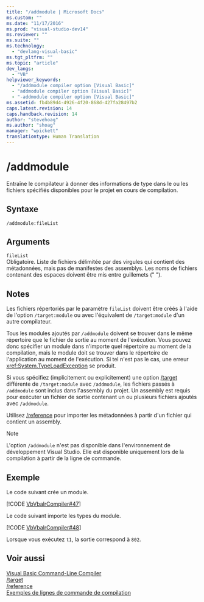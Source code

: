 ```yaml
---
title: "/addmodule | Microsoft Docs"
ms.custom: ""
ms.date: "11/17/2016"
ms.prod: "visual-studio-dev14"
ms.reviewer: ""
ms.suite: ""
ms.technology: 
  - "devlang-visual-basic"
ms.tgt_pltfrm: ""
ms.topic: "article"
dev_langs: 
  - "VB"
helpviewer_keywords: 
  - "/addmodule compiler option [Visual Basic]"
  - "addmodule compiler option [Visual Basic]"
  - "-addmodule compiler option [Visual Basic]"
ms.assetid: fb4b89d4-4926-4f20-868d-427fa28497b2
caps.latest.revision: 14
caps.handback.revision: 14
author: "stevehoag"
ms.author: "shoag"
manager: "wpickett"
translationtype: Human Translation
---
```

# /addmodule
Entraîne le compilateur à donner des informations de type dans le ou les fichiers spécifiés disponibles pour le projet en cours de compilation.  
  
## Syntaxe  
  
```  
/addmodule:fileList  
```  
  
## Arguments  
 `fileList`  
 Obligatoire.  Liste de fichiers délimitée par des virgules qui contient des métadonnées, mais pas de manifestes des assemblys.  Les noms de fichiers contenant des espaces doivent être mis entre guillemets \(" "\).  
  
## Notes  
 Les fichiers répertoriés par le paramètre `fileList` doivent être créés à l'aide de l'option `/target:module` ou avec l'équivalent de `/target:module` d'un autre compilateur.  
  
 Tous les modules ajoutés par `/addmodule` doivent se trouver dans le même répertoire que le fichier de sortie au moment de l'exécution.  Vous pouvez donc spécifier un module dans n'importe quel répertoire au moment de la compilation, mais le module doit se trouver dans le répertoire de l'application au moment de l'exécution.  Si tel n'est pas le cas, une erreur <xref:System.TypeLoadException> se produit.  
  
 Si vous spécifiez \(implicitement ou explicitement\) une option [\/target](../../../visual-basic/reference/command-line-compiler/target.md) différente de `/target:module` avec `/addmodule`, les fichiers passés à `/addmodule` sont inclus dans l'assembly du projet.  Un assembly est requis pour exécuter un fichier de sortie contenant un ou plusieurs fichiers ajoutés avec `/addmodule`.  
  
 Utilisez [\/reference](../../../visual-basic/reference/command-line-compiler/reference.md) pour importer les métadonnées à partir d'un fichier qui contient un assembly.  
  
> [!NOTE]
>  L'option `/addmodule` n'est pas disponible dans l'environnement de développement Visual Studio. Elle est disponible uniquement lors de la compilation à partir de la ligne de commande.  
  
## Exemple  
 Le code suivant crée un module.  
  
 [!CODE [VbVbalrCompiler#47](../CodeSnippet/VS_Snippets_VBCSharp/VbVbalrCompiler#47)]  
  
 Le code suivant importe les types du module.  
  
 [!CODE [VbVbalrCompiler#48](../CodeSnippet/VS_Snippets_VBCSharp/VbVbalrCompiler#48)]  
  
 Lorsque vous exécutez `t1`, la sortie correspond à `802`.  
  
## Voir aussi  
 [Visual Basic Command\-Line Compiler](../../../visual-basic/reference/command-line-compiler/index.md)   
 [\/target](../../../visual-basic/reference/command-line-compiler/target.md)   
 [\/reference](../../../visual-basic/reference/command-line-compiler/reference.md)   
 [Exemples de lignes de commande de compilation](../../../visual-basic/reference/command-line-compiler/sample-compilation-command-lines.md)